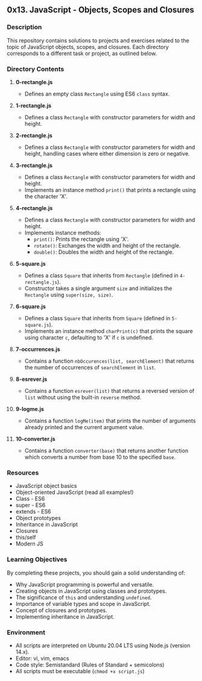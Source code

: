 ## 0x13. JavaScript - Objects, Scopes and Closures

### Description
This repository contains solutions to projects and exercises related to the topic of JavaScript objects, scopes, and closures. Each directory corresponds to a different task or project, as outlined below.

### Directory Contents

1. **0-rectangle.js**
   - Defines an empty class `Rectangle` using ES6 `class` syntax.
   
2. **1-rectangle.js**
   - Defines a class `Rectangle` with constructor parameters for width and height.

3. **2-rectangle.js**
   - Defines a class `Rectangle` with constructor parameters for width and height, handling cases where either dimension is zero or negative.

4. **3-rectangle.js**
   - Defines a class `Rectangle` with constructor parameters for width and height.
   - Implements an instance method `print()` that prints a rectangle using the character 'X'.

5. **4-rectangle.js**
   - Defines a class `Rectangle` with constructor parameters for width and height.
   - Implements instance methods:
     - `print()`: Prints the rectangle using 'X'.
     - `rotate()`: Exchanges the width and height of the rectangle.
     - `double()`: Doubles the width and height of the rectangle.

6. **5-square.js**
   - Defines a class `Square` that inherits from `Rectangle` (defined in `4-rectangle.js`).
   - Constructor takes a single argument `size` and initializes the `Rectangle` using `super(size, size)`.

7. **6-square.js**
   - Defines a class `Square` that inherits from `Square` (defined in `5-square.js`).
   - Implements an instance method `charPrint(c)` that prints the square using character `c`, defaulting to 'X' if `c` is undefined.

8. **7-occurrences.js**
   - Contains a function `nbOccurences(list, searchElement)` that returns the number of occurrences of `searchElement` in `list`.

9. **8-esrever.js**
   - Contains a function `esrever(list)` that returns a reversed version of `list` without using the built-in `reverse` method.

10. **9-logme.js**
    - Contains a function `logMe(item)` that prints the number of arguments already printed and the current argument value.

11. **10-converter.js**
    - Contains a function `converter(base)` that returns another function which converts a number from base 10 to the specified `base`.

### Resources
- JavaScript object basics
- Object-oriented JavaScript (read all examples!)
- Class - ES6
- super - ES6
- extends - ES6
- Object prototypes
- Inheritance in JavaScript
- Closures
- this/self
- Modern JS

### Learning Objectives
By completing these projects, you should gain a solid understanding of:
- Why JavaScript programming is powerful and versatile.
- Creating objects in JavaScript using classes and prototypes.
- The significance of `this` and understanding `undefined`.
- Importance of variable types and scope in JavaScript.
- Concept of closures and prototypes.
- Implementing inheritance in JavaScript.

### Environment
- All scripts are interpreted on Ubuntu 20.04 LTS using Node.js (version 14.x).
- Editor: vi, vim, emacs
- Code style: Semistandard (Rules of Standard + semicolons)
- All scripts must be executable (`chmod +x script.js`)
